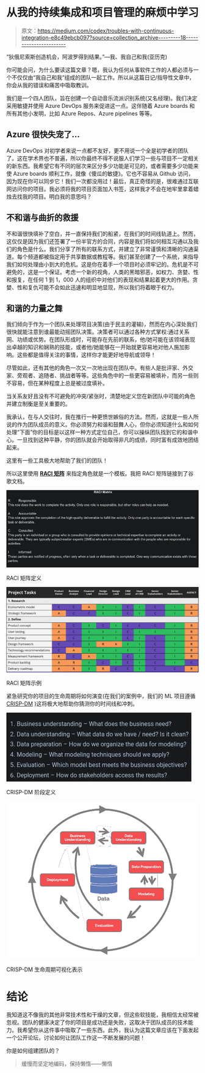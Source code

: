# 从我的持续集成和项目管理的麻烦中学习

> 原文：<https://medium.com/codex/troubles-with-continuous-integration-e8c49ebcb097?source=collection_archive---------18----------------------->

“狄俄尼索斯创造机会，阿波罗得到结果。”—我、我自己和我(亚历克)

你可能会问，为什么要读这篇文章？嗯，我认为任何从事软件工作的人都必须与一个不仅仅由“我自己和我”组成的团队一起工作。所以从这篇日记/指导性文章中，你会从我的错误和痛苦中吸取教训。

我们是一个四人团队，旨在创建一个自动音乐流派识别系统(又名经理)。我们决定采用敏捷并使用 Azure DevOps 服务来促进这一点。这伴随着 Azure boards 和所有其他小发明，比如 Azure Repos、Azure pipelines 等等。

## Azure 很快失宠了…

Azure DevOps 对初学者来说一点都不友好，更不用说一个全是初学者的团队了。这在学术界也不普遍，所以你最终不得不说服人们学习一些与项目不一定相关的新东西。我希望它有不同的层次来区分多少功能是可见的，或者需要多少功能来使 Azure boards 顺利工作，就像《傻瓜的敏捷》。它也不容易从 Github 访问，因为现在你可以同步它！我们一次都没用过！最后，真正奇怪的是，很难通过互联网访问你的项目。我必须将我的项目页面加入书签，这样我才不会在地牢里拿着蜡烛去找我的项目。明白我的意思吗？

## 不和谐与曲折的救援

不和谐很快填补了空白，并一直保持我们的船紧，在我们的时间线轨道上。然而，这仅仅是因为我们还签署了一份半官方的合同，内容是我们将如何相互沟通以及我们的角色是什么。我们分享了所有的联系方式，并建立了非常谨慎和清晰的沟通渠道。每个频道都被指定用于共享数据或教程等。我们甚至创建了一个系统，来指导我们如何处理由小到大的危机。这是你在着手一个项目时必须牢记的。危机是不可避免的，这是一个保证。考虑一个新的视角，人类的黑暗邪恶，如权力、贪婪、性和报复，在任何 1 到 1，000 人的组织中对他们的表现和结果起着更大的作用。贪婪、性和复仇可能不会如此迅速和明显地显现，所以我们将着眼于权力。

## 和谐的力量之舞

我们倾向于作为一个团队来处理项目决策(由于民主的灌输)，然而在内心深处我们很快就能注意到谁最能动摇团队决策。决策者可以通过各种方式掌权:通过关系网、功绩或优势。在团队形成时，可能存在先前的联系，他/她可能在该领域表现出卓越的知识和娴熟的技能，或者他/她能够在一开始就更容易地对他人施加影响。这些都是值得关注的事情，这样你才能更好地导航或领导！

尽管如此，还有其他的角色一次又一次地出现在团队中。有些人是批评家、外交家、旁观者、追随者、挑战者等等。这些角色中的一些更容易被填补，而另一些则不容易，但在某种程度上总是被过度填补。

当关系友好且没有不可避免的冲突/紧张时，清楚地定义您在新团队中可能的角色并建立制衡是至关重要的。

我承认，在与人交往时，我在推行一种更愤世嫉俗的方法。然而，这就是一些人所说的作为团队成员的意义。你必须努力和谐和鼓舞人心，但你必须知道什么和如何处理“下面”你的目标是以这样一种方式定位自己，你可以操纵团队找到它的和谐中心。一旦找到这种平静，你的团队就会开始取得非凡的成绩，同时富有成效地团结起来。

这里有一些工具极大地帮助了我们的团队！

所以这里使用 [**RACI 矩阵**](https://docs.google.com/document/d/1tavoBI9iBmHBGZUjr-AoegMcYz49k53W89G_4WfWEBM/edit?usp=sharing) 来指定角色就是一个模板。我把 RACI 矩阵链接到了谷歌文档。

![](img/6c258d95d8b437646ac8f581728c378a.png)

RACI 矩阵定义

![](img/ca9d9449c66d62bf1537878d0b434263.png)

RACI 矩阵示例

紧急研究你的项目的生命周期将如何演变(在我们的案例中，我们的 ML 项目遵循 [CRISP-DM](https://www.datascience-pm.com/crisp-dm-2/) )这将极大地帮助你猜测你的时间线和冲刺。

![](img/e4517da3d599215268e7c3f12ba61065.png)

CRISP-DM 阶段定义

![](img/32932f2ccb81ed2e5a8883b69eaf6821.png)

CRISP-DM 生命周期可视化表示

# 结论

我知道这不像我的其他非常技术性和干燥的文章，但这些软技能，我相信太经常被忽视。团队的健康决定了你的项目是成功还是失败，这取决于团队成员的技术能力。我希望你从这件事中吸取了一些东西。此外，我认为这篇文章应该在下面发起一个公开论坛，讨论如何让团队工作这一不断发展的问题！

你是如何组建团队的？

> 缓慢而坚定地编码，保持懒惰——懒惰